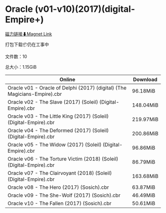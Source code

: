 # Oracle (v01-v10)(2017)(digital-Empire+)

[磁力链接⬇Magnet Link](magnet:?xt=urn:btih:95059db3b6bf3ac767986bcc6ad47f74e2f24975&dn=Oracle%20%28v01-v10%29%282017%29%28digital-Empire%2B%29)

打包下载📦仍在工事中

文件数：10

总大小：1.15GiB

Online | Download
--- | ---
Oracle v01 - Oracle of Delphi (2017) (digital) (The Magicians-Empire).cbr | 96.18MiB
Oracle v02 - The Slave (2017) (Soleil) (Digital-Empire).cbr | 148.04MiB
Oracle v03 - The Little King (2017) (Soleil) (Digital-Empire).cbr | 219.97MiB
Oracle v04 - The Deformed (2017) (Soleil) (Digital-Empire).cbr | 200.86MiB
Oracle v05 - The Widow (2017) (Soleil) (Digital-Empire).cbr | 96.86MiB
Oracle v06 - The Torture Victim (2018) (Soleil) (Digital-Empire).cbr | 86.79MiB
Oracle v07 - The Clairvoyant (2018) (Soleil) (Digital-Empire).cbr | 163.68MiB
Oracle v08 - The Hero (2017) (Sosich).cbr | 63.87MiB
Oracle v09 - The She-Wolf (2017) (Sosich).cbr | 46.49MiB
Oracle v10 - The Fallen (2017) (Sosich).cbr | 50.61MiB
